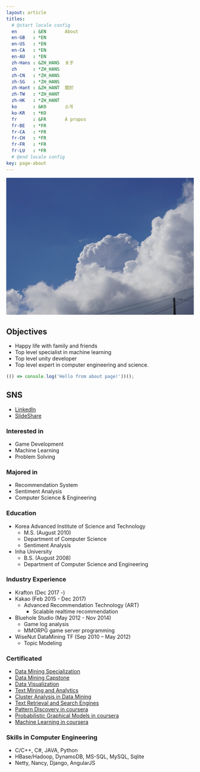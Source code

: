 ```yaml
---
layout: article
titles:
  # @start locale config
  en      : &EN       About
  en-GB   : *EN
  en-US   : *EN
  en-CA   : *EN
  en-AU   : *EN
  zh-Hans : &ZH_HANS  关于
  zh      : *ZH_HANS
  zh-CN   : *ZH_HANS
  zh-SG   : *ZH_HANS
  zh-Hant : &ZH_HANT  關於
  zh-TW   : *ZH_HANT
  zh-HK   : *ZH_HANT
  ko      : &KO       소개
  ko-KR   : *KO
  fr      : &FR       À propos
  fr-BE   : *FR
  fr-CA   : *FR
  fr-CH   : *FR
  fr-FR   : *FR
  fr-LU   : *FR
  # @end locale config
key: page-about
---
```


![sky](/assets/images/sky.jpg)

## Objectives

- Happy life with family and friends
- Top level specialist in machine learning
- Top level unity developer
- Top level expert in computer engineering and science.

```javascript
(() => console.log('Hello from about page!'))();
```


## SNS

* [LinkedIn]
* [SlideShare]


### Interested in

* Game Development
* Machine Learning
* Problem Solving


### Majored in

* Recommendation System
* Sentiment Analysis
* Computer Science & Engineering


### Education

* Korea Advanced Institute of Science and Technology
	* M.S. (August 2010)
	* Department of Computer Science
	* Sentiment Analysis
* Inha University
	* B.S. (August 2008)
	* Department of Computer Science and Engineering


### Industry Experience

* Krafton (Dec 2017 -)
* Kakao (Feb 2015 - Dec 2017)
	* Advanced Recommendation Technology (ART)
		* Scalable realtime recommendation
* Bluehole Studio (May 2012 - Nov 2014)
	* Game log analysis
	* MMORPG game server programming
* WiseNut DataMining TF (Sep 2010 – May 2012) 
	* Topic Modeling


### Certificated

* [Data Mining Specialization]
* [Data Mining Capstone]
* [Data Visualization]
* [Text Mining and Analytics]
* [Cluster Analysis in Data Mining]
* [Text Retrieval and Search Engines]
* [Pattern Discovery in coursera]
* [Probabilistic Graphical Models in coursera]
* [Machine Learning in coursera]


### Skills in Computer Engineering

* C/C++, C#, JAVA, Python
* HBase/Hadoop, DynamoDB, MS-SQL, MySQL, Sqlite
* Netty, Nancy, Django, AngularJS


[LinkedIn]: https://www.linkedin.com/in/hyunjonglee
[Facebook]: https://www.facebook.com/hyunjong.lee.s
[Twitter]: https://www.twitter.com/hyunjonglees
[SlideShare]: http://www.slideshare.net/hyunjonglees
[GitHub]: https://github.com/hyunjong-lee
[Machine Learning in coursera]: /assets/pdf/ml-coursera.pdf
[Probabilistic Graphical Models in coursera]: /assets/pdf/pgm-coursera.pdf
[Pattern Discovery in coursera]: /assets/pdf/pattern_discovery-coursera.pdf
[Text Retrieval and Search Engines]: /assets/pdf/text_retrieval_and_search_engine-coursera.pdf
[Cluster Analysis in Data Mining]: /assets/pdf/cluster_analysis_in_data_mining.pdf
[Text Mining and Analytics]: /assets/pdf/text_mining_and_analytics-coursera.pdf
[Data Visualization]: /assets/pdf/data_visualization-coursera.pdf
[Data Mining Capstone]: /assets/pdf/data_mining_capstone-coursera.pdf
[Data Mining Specialization]: /assets/pdf/data_mining_specialization-coursera.pdf
[Algospot]: https://algospot.com/user/profile/475
[TopCoder]: http://community.topcoder.com/tc?module=MemberProfile&cr=22735778
[acmicpc.net]: https://www.acmicpc.net/user/cosmosLee
